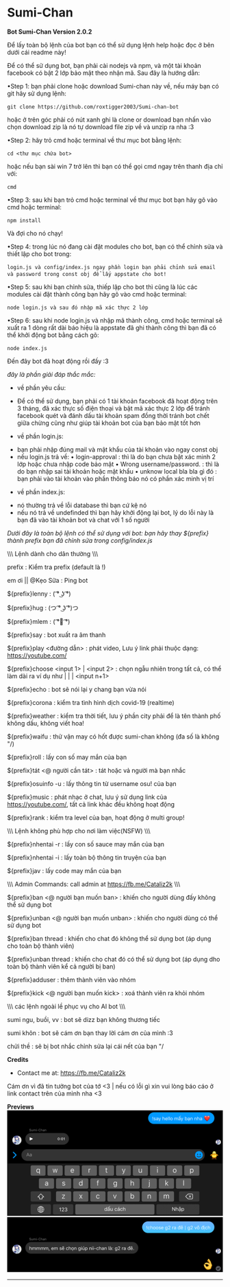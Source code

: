# Sumi-Chan

**Bot Sumi-Chan Version 2.0.2**

Để lấy toàn bộ lệnh của bot bạn có thể sử dụng lệnh help hoặc đọc ở bên dưới cái readme này!

Để có thể sử dụng bot, bạn phải cài nodejs và npm, và một tài khoản facebook có bật 2 lớp bảo mật theo nhận mã. Sau đây là hướng dẫn:

•Step 1: bạn phải clone hoặc download Sumi-chan này về, nếu máy bạn có git hãy sử dụng lệnh:
```
git clone https://github.com/roxtigger2003/Sumi-chan-bot
```
hoặc ở trên góc phải có nút xanh ghi là clone or download bạn nhấn vào chọn download zip là nó tự download file zip về và unzip ra nha :3

•Step 2: hãy trỏ cmd hoặc terminal về thư mục bot bằng lệnh: 
```
cd <thư mục chứa bot>
```
hoặc nếu bạn sài win 7 trở lên thì bạn có thể gọi cmd ngay trên thanh địa chỉ với:
```
cmd
```

•Step 3: sau khi bạn trỏ cmd hoặc terminal về thư mục bot bạn hãy gõ vào cmd hoặc terminal:
```
npm install
```
Và đợi cho nó chạy!

•Step 4: trong lúc nó đang cài đặt modules cho bot, bạn có thể chỉnh sửa và thiết lập cho bot trong:
```
login.js và config/index.js ngay phần login bạn phải chỉnh sửa email và password trong const obj để lấy appstate cho bot!
```

•Step 5: sau khi bạn chỉnh sửa, thiếp lập cho bot thì cũng là lúc các modules cài đặt thành công bạn hãy gõ vào cmd hoặc terminal:
```
node login.js và sau đó nhập mã xác thực 2 lớp
```

•Step 6: sau khi node login.js và nhập mã thành công, cmd hoặc terminal sẽ xuất ra 1 dòng rất dài báo hiệu là appstate đã ghi thành công thì bạn đã có thể khởi động bot bằng cách gõ: 
```
node index.js
```
Đến đây bot đã hoạt động rồi đấy :3

*đây là phần giải đáp thắc mắc:*

 - về phần yêu cầu:
  + Để có thể sử dụng, bạn phải có 1 tài khoản facebook đã hoạt động trên 3 tháng, đã xác thực số điện thoại và bật mã xác thực 2 lớp để tránh facebook quét và đánh dấu tài khoản spam đồng thời tránh bot chết giữa chừng cũng như giúp tài khoản bot của bạn bảo mật tốt hơn 
 - về phần login.js:
  + bạn phải nhập đúng mail và mật khẩu của tài khoản vào ngay const obj
  + nếu login.js trả về:
   • login-approval : thì là do bạn chưa bật xác minh 2 lớp hoặc chưa nhập code bảo mật
   • Wrong username/password. : thì là do bạn nhập sai tài khoản hoặc mật khẩu
   • unknow local bla bla gì đó : bạn phải vào tài khoản vào phần thông báo nó có phần xác minh vị trí
 - về phần index.js:
  + nó thường trả về lỗi database thì bạn cứ kệ nó
  + nếu nó trả về undefinded thì bạn hãy khởi động lại bot, lý do lỗi này là bạn đã vào tài khoản bot và chat với 1 số người

*Dưới đây là toàn bộ lệnh có thể sử dụng với bot: bạn hãy thay ${prefix} thành prefix bạn đã chỉnh sửa trong config/index.js*

\\\\\ Lệnh dành cho dân thường \\\\\ 
  
  prefix : Kiểm tra prefix (default là !)

  em ơi || @Kẹo Sữa : Ping bot

  ${prefix}lenny : ( ͡° ͜ʖ ͡°)
 
  ${prefix}hug : (つ ͡° ͜ʖ ͡°)つ
 
  ${prefix}mlem : ( ͡°👅 ͡°)

  ${prefix}say <text> : bot xuất ra âm thanh

  ${prefix}play <đường dẫn> : phát video, Lưu ý link phải thuộc dạng: https://youtube.com/ 

  ${prefix}choose <input 1> | <input 2> : chọn ngẫu nhiên trong tất cả, có thể làm dài ra ví dụ như <input1> | <input2> | <input3> | <input n+1> 

  ${prefix}echo <text> : bot sẽ nói lại y chang bạn vừa nói
 
  ${prefix}corona : kiểm tra tình hình dịch covid-19 (realtime)

  ${prefix}weather <city> : kiểm tra thời tiết, lưu ý phần city phải để là tên thành phố không dấu, không viết hoa!
 
  ${prefix}waifu : thử vận may có hốt được sumi-chan không (đa số là không "/)
 
  ${prefix}roll : lấy con số may mắn của bạn

  ${prefix}tát <@ người cần tát> : tát hoặc vả người mà bạn nhắc
 
  ${prefix}osuinfo -u <username> : lấy thông tin từ username osu! của bạn

  ${prefix}music <url youtube> : phát nhạc ở chat, lưu ý sử dụng link của https://youtube.com/, tất cả link khác đều không hoạt động

  ${prefix}rank : kiểm tra level của bạn, hoạt động ở multi group!

  \\\\\ Lệnh không phù hợp cho nơi làm việc(NSFW) \\\\\ 

  ${prefix}nhentai -r : lấy con số sauce may mắn của bạn
 
  ${prefix}nhentai -i <id> : lấy toàn bộ thông tin truyện của bạn

  ${prefix}jav : lấy code may mắn của bạn
 
  \\\\\ Admin Commands: call admin at https://fb.me/Cataliz2k \\\\\\ 

  ${prefix}ban <@ người bạn muốn ban> : khiến cho người dùng đấy không thể sử dụng bot
 
  ${prefix}unban <@ người bạn muốn unban> : khiến cho người dùng có thể sử dụng bot
 
  ${prefix}ban thread : khiến cho chat đó không thể sử dụng bot (áp dụng cho toàn bộ thành viên)
 
  ${prefix}unban thread : khiến cho chat đó có thể sử dụng bot (áp dụng dho toàn bộ thành viên kể cả người bị ban)
 
  ${prefix}adduser <id> : thêm thành viên vào nhóm
 
  ${prefix}kick <@ người bạn muốn kick> : xoá thành viên ra khỏi nhóm
 
  \\\\\ các lệnh ngoài lề phục vụ cho AI bot \\\\\\ 

  sumi ngu, buồi, vv : bot sẽ dizz bạn không thương tiếc

  sumi khôn : bot sẽ cám ơn bạn thay lời cám ơn của mình :3
 
  chửi thề : sẽ bị bot nhắc chỉnh sửa lại cái nết của bạn "/

**Credits**
- Contact me at: https://fb.me/Cataliz2k

Cám ơn vì đã tin tưởng bot của tớ <3 | nếu có lỗi gì xin vui lòng báo cáo ở link contact trên của mình nha <3
 
**Previews**
![Preview](previews/preview1.jpg)
![Preview](previews/preview2.jpg)

--------------------------------------------------
